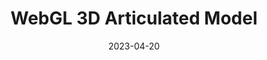 ---
title: 'WebGL 3D Articulated Model'
date: '2023-04-20'
github: 'https://github.com/addinnabilal/IF3260_Tugas3_K01_G13'
course: 'IF3260'
---